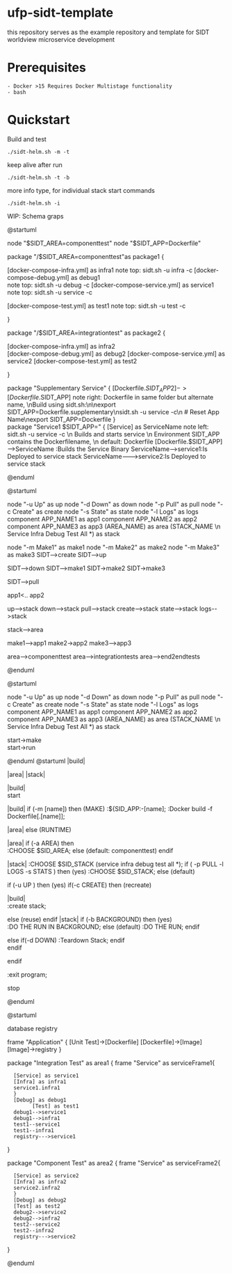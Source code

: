  # ufp-sidt-template
 
 this repository serves as the example repository and template for SIDT worldview microservice development


# Prerequisites

	- Docker >15 Requires Docker Multistage functionality
	- bash 
	
	
	
	         
# Quickstart

Build and test 
	
	./sidt-helm.sh -m -t 
	
keep alive after run 

	./sidt-helm.sh -t -b
	
more info type, for individual stack start commands

	./sidt-helm.sh -i
	
	
	
	
WIP: Schema graps
 
@startuml
 
node "$SIDT_AREA=componenttest"
node "$SIDT_APP=Dockerfile"

           
package "/$SIDT_AREA=componenttest"as package1 {
 
  [docker-compose-infra.yml]  as infra1
  note top: sidt.sh -u infra -c 
  [docker-compose-debug.yml]  as debug1     
  note top: sidt.sh -u debug -c 
  [docker-compose-service.yml]   as service1   
  note top: sidt.sh -u service -c 
   
  
  [docker-compose-test.yml]  as test1
  note top: sidt.sh -u test -c 
        
}  
         
package "/$SIDT_AREA=integrationtest" as package2 {
 
  [docker-compose-infra.yml] as infra2  
  [docker-compose-debug.yml] as debug2
  [docker-compose-service.yml]    as service2
  [docker-compose-test.yml]      as test2
      
}      
 
package "Supplementary Service" { 
  [Dockerfile.$SIDT_APP2] -> [Dockerfile.$SIDT_APP] 
  note right: Dockerfile in same folder but alternate name, \nBuild using sidt.sh:\n\nexport SIDT_APP=Dockerfile.supplementary\nsidt.sh -u service -c\n # Reset App Name\nexport SIDT_APP=Dockerfile 
  }       
package "Service1 $SIDT_APP=" {
  [Service] as ServiceName
   note left: sidt.sh -u service -c \n Builds and starts service \n Environment SIDT_APP contains the Dockerfilename, \n default: Dockerfile
  [Dockerfile.$SIDT_APP] -->ServiceName :Builds the Service Binary
  ServiceName-->service1:Is Deployed to service stack
  ServiceName--->service2:Is Deployed to service stack    
   
                
       
@enduml

@startuml

    
     
node "-u Up" as up
node "-d Down" as down
node "-p Pull" as pull
node "-c Create" as create
node "-s State" as state
node "-l Logs" as logs
  component APP_NAME1  as app1
 component  APP_NAME2 as app2
 component APP_NAME3 as app3
 (AREA_NAME) as area
 (STACK_NAME \n Service Infra Debug Test All *) as stack
          
node "-m Make1" as make1
node "-m Make2" as make2
node "-m Make3" as make3
SIDT-->create
SIDT-->up

SIDT-->down
SIDT-->make1 
SIDT->make2
SIDT->make3

SIDT-->pull

 app1<.. app2


up-->stack
down-->stack
pull-->stack
create-->stack
state-->stack
logs-->stack

stack-->area 
               
make1-->app1 
make2->app2 
make3-->app3 


area-->componenttest
area-->integrationtests
area-->end2endtests


@enduml

@startuml

    
     
node "-u Up" as up
node "-d Down" as down
node "-p Pull" as pull
node "-c Create" as create
node "-s State" as state
node "-l Logs" as logs
  component APP_NAME1  as app1
 component  APP_NAME2 as app2
 component APP_NAME3 as app3
 (AREA_NAME) as area
 (STACK_NAME \n Service Infra Debug Test All *) as stack
          
          
 start->make         
 start->run         
 

@enduml
@startuml
|build|
 
 |area|
 |stack| 
 
|build|  
start
        
|build|
if (-m [name]) then  (MAKE)
  :${SID_APP:-[name];
  :Docker build -f Dockerfile[.[name]];
   
 |area| 
else (RUNTIME)
        
 |area|
if (-a AREA) then  
  :CHOOSE $SID_AREA; 
else (default: componenttest) 
endif
            
 |stack|
:CHOOSE $SID_STACK (service infra debug test all *); 
if ( -p PULL -l LOGS -s STATS ) then (yes)
  :CHOOSE $SID_STACK; 
else (default) 
 
if (-u UP  ) then (yes)
if(-c CREATE) then (recreate)

|build|  
:create stack;
       
  
else (reuse)
endif
        |stack|
        if (-b BACKGROUND) then (yes)  
          :DO THE RUN IN BACKGROUND;
        else (default) 
          :DO THE RUN;
        endif

else if(-d DOWN) 
:Teardown Stack;
endif   
endif  
  
  
endif

   
:exit program;  

stop
 

@enduml


@startuml 

           



database registry  


frame "Application" {
      [Unit Test]->[Dockerfile]
      [Dockerfile]->[Image]
      [Image]->registry
}
       
     

package "Integration Test" as area1 {
frame "Service" as serviceFrame1{
		
      [Service] as service1
      [Infra] as infra1
      service1.infra1
      }          
      [Debug] as debug1
            [Test] as test1
      debug1-->service1
      debug1-->infra1
      test1--service1
      test1--infra1
      registry--->service1
}
  

package "Component Test" as area2 {
frame "Service" as serviceFrame2{
		
      [Service] as service2
      [Infra] as infra2
      service2.infra2
      }          
      [Debug] as debug2
      [Test] as test2
      debug2-->service2
      debug2-->infra2
      test2--service2
      test2--infra2
      registry--->service2
}
      
     

@enduml
